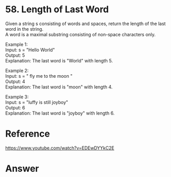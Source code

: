 # 58. Length of Last Word
   
Given a string s consisting of words and spaces, return the length of the last word in the string.   
A word is a maximal substring consisting of non-space characters only.   
   
Example 1:   
Input: s = "Hello World"   
Output: 5   
Explanation: The last word is "World" with length 5.   
   
Example 2:   
Input: s = "   fly me   to   the moon  "   
Output: 4   
Explanation: The last word is "moon" with length 4.   
   
Example 3:   
Input: s = "luffy is still joyboy"   
Output: 6   
Explanation: The last word is "joyboy" with length 6.   
   
# Reference
<https://www.youtube.com/watch?v=EDEwDYYkC2E>

# Answer
